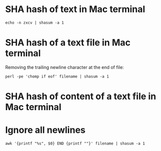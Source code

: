 # SHA hash of text in Mac terminal
`echo -n zxcv | shasum -a 1`

# SHA hash of a text file in Mac terminal
Removing the trailing newline character at the end of file:

`perl -pe 'chomp if eof' filename | shasum -a 1`

# SHA hash of content of a text file in Mac terminal
# Ignore all newlines
`awk '{printf "%s", $0} END {printf ""}' filename | shasum -a 1`
